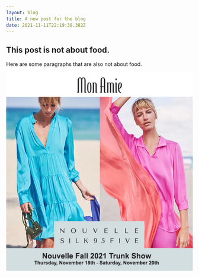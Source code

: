 ```yaml
---
layout: blog
title: A new post for the blog
date: 2021-11-11T22:19:38.382Z
---
```

## This post is not about food.



Here are some paragraphs that are also not about food.

![trunk show](/images/uploads/_mab-nouvelle-fall-trunk-2021-social-post.jpg)